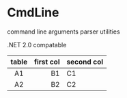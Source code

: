 CmdLine
=======

command line arguments parser utilities

.NET 2.0 compatable

| table  | first col | second col |
|:------:|----------:|:--|
| A1     | B1        | C1    |
| A2     | B2        | C2      | 
